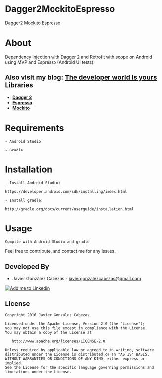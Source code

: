 # Dagger2MockitoEspresso
Dagger2 Mockito Espresso

# About
  Dependency Injection with Dagger 2 and Retrofit with scope on Android using MVP and Espresso (Android UI tests).
  
  Also visit my blog: **[The developer world is yours](http://thedeveloperworldisyours.com/)**
  Libraries
---------

 * **[Dagger 2](https://github.com/google/dagger)**
 * **[Espresso](https://google.github.io/android-testing-support-library/docs/espresso/index.html)**
 * **[Mockito](http://mockito.org/)**
 

# Requirements

    - Android Studio

    - Gradle


# Installation

    - Install Android Studio:

    https://developer.android.com/sdk/installing/index.html

    - Install gradle:

    http://gradle.org/docs/current/userguide/installation.html

# Usage
    Compile with Android Studio and gradle


Feel free to contribute, and contact me for any issues.

Developed By
------------
* Javier González Cabezas - <javiergonzalezcabezas@gmail.com>

<a href="https://es.linkedin.com/in/javier-gonz%C3%A1lez-cabezas-8b4b2231">
  <img alt="Add me to Linkedin" src="https://github.com/JorgeCastilloPrz/EasyMVP/blob/master/art/linkedin.png" />
</a>

License
-------

    Copyright 2016 Javier González Cabezas

    Licensed under the Apache License, Version 2.0 (the "License");
    you may not use this file except in compliance with the License.
    You may obtain a copy of the License at

       http://www.apache.org/licenses/LICENSE-2.0

    Unless required by applicable law or agreed to in writing, software
    distributed under the License is distributed on an "AS IS" BASIS,
    WITHOUT WARRANTIES OR CONDITIONS OF ANY KIND, either express or implied.
    See the License for the specific language governing permissions and
    limitations under the License.
